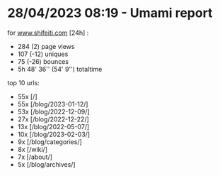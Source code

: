 # 28/04/2023 08:19 - Umami report
for www.shifeiti.com [24h] :

 - 284 (2) page views
 - 107 (-12) uniques
 - 75 (-26) bounces
 - 5h 48' 36'' (54' 9'') totaltime


top 10 urls:
 - 55x [/]
 - 55x [/blog/2023-01-12/]
 - 53x [/blog/2022-12-09/]
 - 27x [/blog/2022-12-22/]
 - 13x [/blog/2022-05-07/]
 - 10x [/blog/2023-02-03/]
 - 9x [/blog/categories/]
 - 8x [/wiki/]
 - 7x [/about/]
 - 5x [/blog/archives/]


